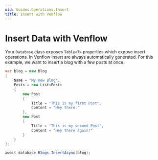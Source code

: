 ```yaml
---
uid: Guides.Operations.Insert
title: Insert with Venflow
---
```


# Insert Data with Venflow

Your `Database` class exposes `Table<T>` properties which expose insert operations. In Venflow insert are always automatically generated. For this example, we want to insert a blog with a few posts at once.

```cs
var blog = new Blog
{
    Name = "My new Blog",
    Posts = new List<Post>
    {
        new Post 
        {
            Title = "This is my first Post",
            Content = "Hey there."
        },
        new Post 
        {
            Title = "This is my second Post",
            Content = "Hey there again!"
        }
    }
};

await database.Blogs.InsertAsync(blog);
```
